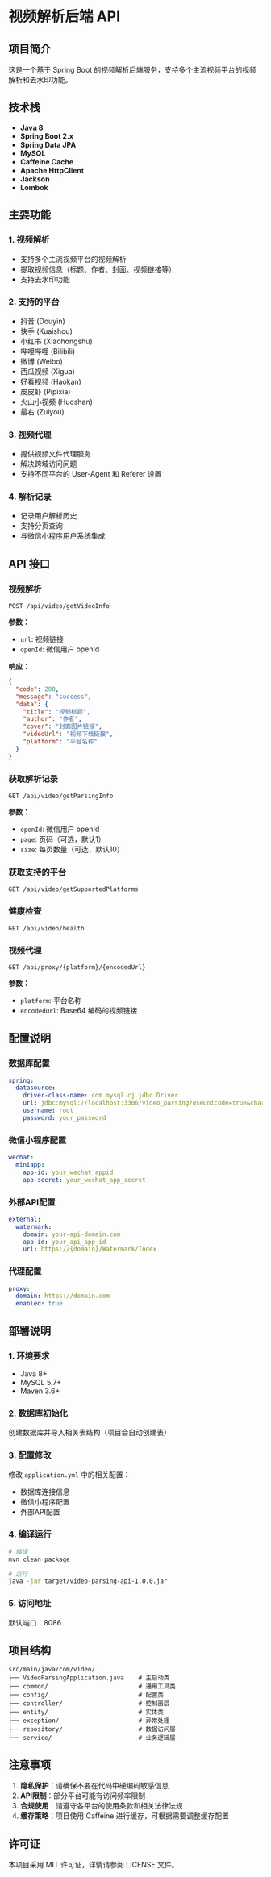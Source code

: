 # 视频解析后端 API

## 项目简介

这是一个基于 Spring Boot 的视频解析后端服务，支持多个主流视频平台的视频解析和去水印功能。

## 技术栈

- **Java 8**
- **Spring Boot 2.x**
- **Spring Data JPA**
- **MySQL**
- **Caffeine Cache**
- **Apache HttpClient**
- **Jackson**
- **Lombok**

## 主要功能

### 1. 视频解析
- 支持多个主流视频平台的视频解析
- 提取视频信息（标题、作者、封面、视频链接等）
- 支持去水印功能

### 2. 支持的平台
- 抖音 (Douyin)
- 快手 (Kuaishou)
- 小红书 (Xiaohongshu)
- 哔哩哔哩 (Bilibili)
- 微博 (Weibo)
- 西瓜视频 (Xigua)
- 好看视频 (Haokan)
- 皮皮虾 (Pipixia)
- 火山小视频 (Huoshan)
- 最右 (Zuiyou)

### 3. 视频代理
- 提供视频文件代理服务
- 解决跨域访问问题
- 支持不同平台的 User-Agent 和 Referer 设置

### 4. 解析记录
- 记录用户解析历史
- 支持分页查询
- 与微信小程序用户系统集成

## API 接口

### 视频解析
```
POST /api/video/getVideoInfo
```
**参数：**
- `url`: 视频链接
- `openId`: 微信用户 openId

**响应：**
```json
{
  "code": 200,
  "message": "success",
  "data": {
    "title": "视频标题",
    "author": "作者",
    "cover": "封面图片链接",
    "videoUrl": "视频下载链接",
    "platform": "平台名称"
  }
}
```

### 获取解析记录
```
GET /api/video/getParsingInfo
```
**参数：**
- `openId`: 微信用户 openId
- `page`: 页码（可选，默认1）
- `size`: 每页数量（可选，默认10）

### 获取支持的平台
```
GET /api/video/getSupportedPlatforms
```

### 健康检查
```
GET /api/video/health
```

### 视频代理
```
GET /api/proxy/{platform}/{encodedUrl}
```
**参数：**
- `platform`: 平台名称
- `encodedUrl`: Base64 编码的视频链接

## 配置说明

### 数据库配置
```yaml
spring:
  datasource:
    driver-class-name: com.mysql.cj.jdbc.Driver
    url: jdbc:mysql://localhost:3306/video_parsing?useUnicode=true&characterEncoding=utf8&zeroDateTimeBehavior=convertToNull&useSSL=true&serverTimezone=GMT%2B8
    username: root
    password: your_password
```

### 微信小程序配置
```yaml
wechat:
  miniapp:
    app-id: your_wechat_appid
    app-secret: your_wechat_app_secret
```

### 外部API配置
```yaml
external:
  watermark:
    domain: your-api-domain.com
    app-id: your_api_app_id
    url: https://{domain}/Watermark/Index
```

### 代理配置
```yaml
proxy:
  domain: https://domain.com
  enabled: true
```

## 部署说明

### 1. 环境要求
- Java 8+
- MySQL 5.7+
- Maven 3.6+

### 2. 数据库初始化
创建数据库并导入相关表结构（项目会自动创建表）

### 3. 配置修改
修改 `application.yml` 中的相关配置：
- 数据库连接信息
- 微信小程序配置
- 外部API配置

### 4. 编译运行
```bash
# 编译
mvn clean package

# 运行
java -jar target/video-parsing-api-1.0.0.jar
```

### 5. 访问地址
默认端口：8086

## 项目结构

```
src/main/java/com/video/
├── VideoParsingApplication.java    # 主启动类
├── common/                         # 通用工具类
├── config/                         # 配置类
├── controller/                     # 控制器层
├── entity/                         # 实体类
├── exception/                      # 异常处理
├── repository/                     # 数据访问层
└── service/                        # 业务逻辑层
```

## 注意事项

1. **隐私保护**：请确保不要在代码中硬编码敏感信息
2. **API限制**：部分平台可能有访问频率限制
3. **合规使用**：请遵守各平台的使用条款和相关法律法规
4. **缓存策略**：项目使用 Caffeine 进行缓存，可根据需要调整缓存配置

## 许可证

本项目采用 MIT 许可证，详情请参阅 LICENSE 文件。